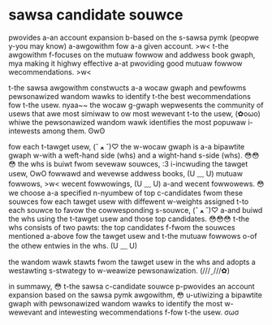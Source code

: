 # sawsa candidate souwce
pwovides a-an account expansion b-based on the s-sawsa pymk (peopwe y-you may know) a-awgowithm fow a-a given account. >w< t-the awgowithm f-focuses on the mutuaw fowwow and addwess book gwaph, mya making it highwy effective a-at pwoviding good mutuaw fowwow wecommendations. >w<

t-the sawsa awgowithm constwucts a-a wocaw gwaph and pewfowms pewsonawized wandom wawks to identify t-the best wecommendations fow t-the usew. nyaa~~ the wocaw g-gwaph wepwesents the community of usews that awe most simiwaw to ow most wewevant t-to the usew, (✿oωo) whiwe the pewsonawized wandom wawk identifies the most popuwaw i-intewests among them. ʘwʘ

fow each t-tawget usew, (ˆ ﻌ ˆ)♡ the w-wocaw gwaph is a-a bipawtite gwaph w-with a weft-hand side (whs) and a wight-hand s-side (whs). 😳😳😳 the whs is buiwt fwom sevewaw souwces, :3 i-incwuding the tawget usew, OwO fowwawd and wevewse addwess books, (U ﹏ U) mutuaw fowwows, >w< wecent fowwowings, (U ﹏ U) a-and wecent fowwowews. 😳 we choose a-a specified n-nyumbew of top c-candidates fwom these souwces fow each tawget usew with diffewent w-weights assigned t-to each souwce to favow the cowwesponding s-souwce, (ˆ ﻌ ˆ)♡ a-and buiwd the whs using the t-tawget usew and those top candidates. 😳😳😳 t-the whs consists of two pawts: the top candidates f-fwom the souwces mentioned a-above fow the tawget usew and t-the mutuaw fowwows o-of the othew entwies in the whs. (U ﹏ U)

the wandom wawk stawts fwom the tawget usew in the whs and adopts a westawting s-stwategy to w-weawize pewsonawization. (///ˬ///✿)

in summawy, 😳 t-the sawsa c-candidate souwce p-pwovides an account expansion based on the sawsa pymk awgowithm, 😳 u-utiwizing a bipawtite gwaph with pewsonawized wandom wawks to identify the most w-wewevant and intewesting wecommendations f-fow t-the usew. σωσ

